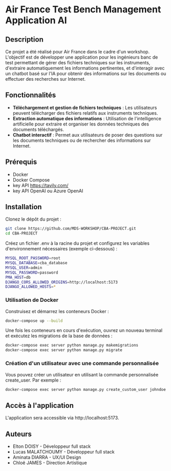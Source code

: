# Air France Test Bench Management Application AI

## Description

Ce projet a été réalisé pour Air France dans le cadre d'un workshop. L'objectif est de développer une application pour les ingénieurs banc de test permettant de gérer des fichiers techniques sur les instruments, d'extraire automatiquement les informations pertinentes, et d'interagir avec un chatbot basé sur l'IA pour obtenir des informations sur les documents ou effectuer des recherches sur Internet.

## Fonctionnalités

- **Téléchargement et gestion de fichiers techniques** : Les utilisateurs peuvent télécharger des fichiers relatifs aux instruments techniques.
- **Extraction automatique des informations** : Utilisation de l'intelligence artificielle pour extraire et organiser les données techniques des documents téléchargés.
- **Chatbot interactif** : Permet aux utilisateurs de poser des questions sur les documents techniques ou de rechercher des informations sur Internet.

## Prérequis

- Docker
- Docker Compose
- key API https://tavily.com/
- key API OpenAI ou Azure OpenAI

## Installation

Clonez le dépôt du projet :

```sh
git clone https://github.com/MDS-WORKSHOP/CBA-PROJECT.git
cd CBA-PROJECT 
```

Créez un fichier .env à la racine du projet et configurez les variables d'environnement nécessaires (exemple ci-dessous) :

```sh
MYSQL_ROOT_PASSWORD=root
MYSQL_DATABASE=cba_database
MYSQL_USER=admin
MYSQL_PASSWORD=password
PMA_HOST=db
DJANGO_CORS_ALLOWED_ORIGINS=http://localhost:5173
DJANGO_ALLOWED_HOSTS=*
```
### Utilisation de Docker
Construisez et démarrez les conteneurs Docker :

```sh
docker-compose up --build
```

Une fois les conteneurs en cours d'exécution, ouvrez un nouveau terminal et exécutez les migrations de la base de données :


```sh
docker-compose exec server python manage.py makemigrations
docker-compose exec server python manage.py migrate
```

### Création d'un utilisateur avec une commande personnalisée

Vous pouvez créer un utilisateur en utilisant la commande personnalisée create_user. Par exemple :
```sh
docker-compose exec server python manage.py create_custom_user johndoe johndoe@example.com password123 --first_name=John --last_name=Doe --profile=CD --role=admin --site=CDG
```

## Accès à l'application

L'application sera accessible via http://localhost:5173.


## Auteurs

- Elton DOISY - Développeur full stack
- Lucas MALATCHOUMY - Développeur full stack
- Aminata DIARRA - UX/UI Design
- Chloë JAMES - Direction Artistique
